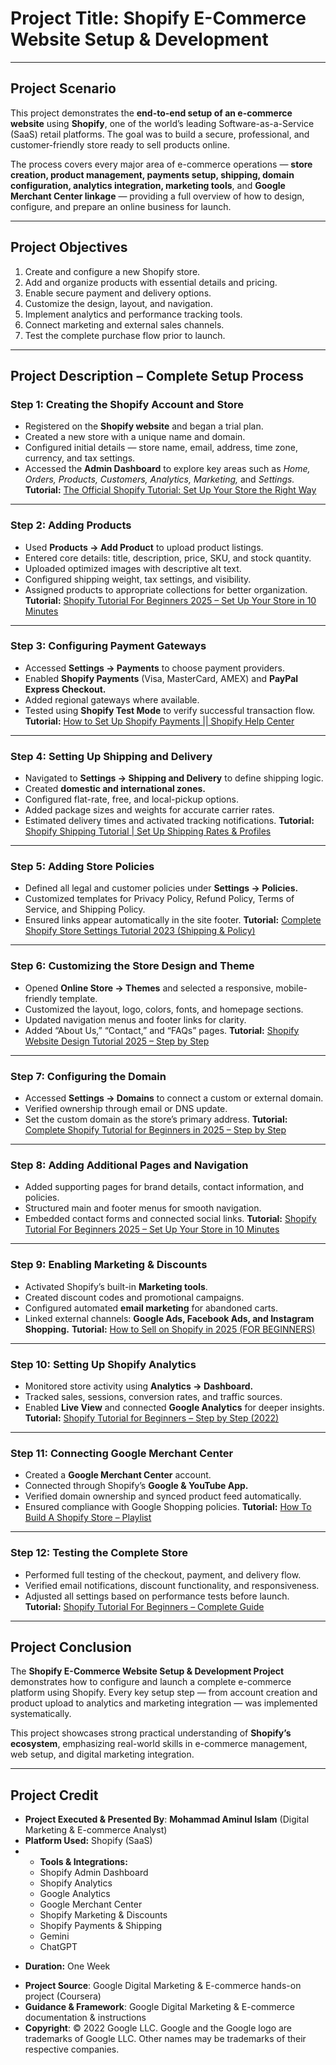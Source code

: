 # **Project Title:** **Shopify E-Commerce Website Setup & Development**

---

## **Project Scenario**

This project demonstrates the **end-to-end setup of an e-commerce website** using **Shopify**, one of the world’s leading Software-as-a-Service (SaaS) retail platforms. The goal was to build a secure, professional, and customer-friendly store ready to sell products online.

The process covers every major area of e-commerce operations — **store creation, product management, payments setup, shipping, domain configuration, analytics integration, marketing tools**, and **Google Merchant Center linkage** — providing a full overview of how to design, configure, and prepare an online business for launch.

---

## **Project Objectives**

1. Create and configure a new Shopify store.
2. Add and organize products with essential details and pricing.
3. Enable secure payment and delivery options.
4. Customize the design, layout, and navigation.
5. Implement analytics and performance tracking tools.
6. Connect marketing and external sales channels.
7. Test the complete purchase flow prior to launch.

---

## **Project Description – Complete Setup Process**

### **Step 1: Creating the Shopify Account and Store**

* Registered on the **Shopify website** and began a trial plan.
* Created a new store with a unique name and domain.
* Configured initial details — store name, email, address, time zone, currency, and tax settings.
* Accessed the **Admin Dashboard** to explore key areas such as *Home, Orders, Products, Customers, Analytics, Marketing,* and *Settings.*
**Tutorial:** [The Official Shopify Tutorial: Set Up Your Store the Right Way](https://www.youtube.com/watch?v=u-Qfdn44rB4)

---

### **Step 2: Adding Products**

* Used **Products → Add Product** to upload product listings.
* Entered core details: title, description, price, SKU, and stock quantity.
* Uploaded optimized images with descriptive alt text.
* Configured shipping weight, tax settings, and visibility.
* Assigned products to appropriate collections for better organization.
**Tutorial:** [Shopify Tutorial For Beginners 2025 – Set Up Your Store in 10 Minutes](https://www.youtube.com/watch?v=fQZntbd5QGI)

---

### **Step 3: Configuring Payment Gateways**

* Accessed **Settings → Payments** to choose payment providers.
* Enabled **Shopify Payments** (Visa, MasterCard, AMEX) and **PayPal Express Checkout.**
* Added regional gateways where available.
* Tested using **Shopify Test Mode** to verify successful transaction flow.
**Tutorial:** [How to Set Up Shopify Payments || Shopify Help Center](https://www.youtube.com/watch?v=Mm0aph765_g)

---

### **Step 4: Setting Up Shipping and Delivery**

* Navigated to **Settings → Shipping and Delivery** to define shipping logic.
* Created **domestic and international zones.**
* Configured flat-rate, free, and local-pickup options.
* Added package sizes and weights for accurate carrier rates.
* Estimated delivery times and activated tracking notifications.
**Tutorial:** [Shopify Shipping Tutorial | Set Up Shipping Rates & Profiles](https://www.youtube.com/watch?v=gkPnQngCLNA)

---

### **Step 5: Adding Store Policies**

* Defined all legal and customer policies under **Settings → Policies.**
* Customized templates for Privacy Policy, Refund Policy, Terms of Service, and Shipping Policy.
* Ensured links appear automatically in the site footer.
**Tutorial:** [Complete Shopify Store Settings Tutorial 2023 (Shipping & Policy)](https://www.youtube.com/watch?v=CGu9pYswKls)

---

### **Step 6: Customizing the Store Design and Theme**

* Opened **Online Store → Themes** and selected a responsive, mobile-friendly template.
* Customized the layout, logo, colors, fonts, and homepage sections.
* Updated navigation menus and footer links for clarity.
* Added “About Us,” “Contact,” and “FAQs” pages.
**Tutorial:** [Shopify Website Design Tutorial 2025 – Step by Step](https://www.youtube.com/watch?v=BKFBxoU9vUk)

---

### **Step 7: Configuring the Domain**

* Accessed **Settings → Domains** to connect a custom or external domain.
* Verified ownership through email or DNS update.
* Set the custom domain as the store’s primary address.
**Tutorial:** [Complete Shopify Tutorial for Beginners in 2025 – Step by Step](https://www.youtube.com/watch?v=YtbaxJFb9zE)

---

### **Step 8: Adding Additional Pages and Navigation**

* Added supporting pages for brand details, contact information, and policies.
* Structured main and footer menus for smooth navigation.
* Embedded contact forms and connected social links.
**Tutorial:** [Shopify Tutorial For Beginners 2025 – Set Up Your Store in 10 Minutes](https://www.youtube.com/watch?v=fQZntbd5QGI)

---

### **Step 9: Enabling Marketing & Discounts**

* Activated Shopify’s built-in **Marketing tools**.
* Created discount codes and promotional campaigns.
* Configured automated **email marketing** for abandoned carts.
* Linked external channels: **Google Ads, Facebook Ads, and Instagram Shopping.**
**Tutorial:** [How to Sell on Shopify in 2025 (FOR BEGINNERS)](https://www.youtube.com/watch?v=zTmFF58HRsE)

---

### **Step 10: Setting Up Shopify Analytics**

* Monitored store activity using **Analytics → Dashboard.**
* Tracked sales, sessions, conversion rates, and traffic sources.
* Enabled **Live View** and connected **Google Analytics** for deeper insights.
**Tutorial:** [Shopify Tutorial for Beginners – Step by Step (2022)](https://www.youtube.com/watch?v=JqtvmzHnO9I)

---

### **Step 11: Connecting Google Merchant Center**

* Created a **Google Merchant Center** account.
* Connected through Shopify’s **Google & YouTube App.**
* Verified domain ownership and synced product feed automatically.
* Ensured compliance with Google Shopping policies.
**Tutorial:** [How To Build A Shopify Store – Playlist](https://www.youtube.com/playlist?list=PL1BMWTNEcBEphX40jgEYLlXCw0LOXIB8l)

---

### **Step 12: Testing the Complete Store**

* Performed full testing of the checkout, payment, and delivery flow.
* Verified email notifications, discount functionality, and responsiveness.
* Adjusted all settings based on performance tests before launch.
**Tutorial:** [Shopify Tutorial For Beginners – Complete Guide](https://www.youtube.com/watch?v=T2tagxLhlv4)

---

## **Project Conclusion**

The **Shopify E-Commerce Website Setup & Development Project** demonstrates how to configure and launch a complete e-commerce platform using Shopify. Every key setup step — from account creation and product upload to analytics and marketing integration — was implemented systematically.

This project showcases strong practical understanding of **Shopify’s ecosystem**, emphasizing real-world skills in e-commerce management, web setup, and digital marketing integration.

---

## **Project Credit**

- **Project Executed & Presented By**: **Mohammad Aminul Islam** (Digital Marketing & E-commerce Analyst)
- **Platform Used:** Shopify (SaaS)
- * **Tools & Integrations:**
  * Shopify Admin Dashboard
  * Shopify Analytics
  * Google Analytics
  * Google Merchant Center
  * Shopify Marketing & Discounts
  * Shopify Payments & Shipping
  * Gemini 
  * ChatGPT
* **Duration:** One Week
- **Project Source**: Google Digital Marketing & E-commerce hands-on project (Coursera)
- **Guidance & Framework**: Google Digital Marketing & E-commerce documentation & instructions  
- **Copyright**: © 2022 Google LLC. Google and the Google logo are trademarks of Google LLC. Other names may be trademarks of their respective companies.
